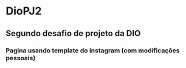 # DioPJ2
## Segundo desafio de projeto da DIO

### Pagina usando template do instagram (com modificações pessoais)
